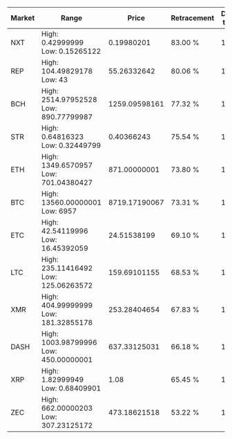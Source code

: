 | Market | Range | Price| Retracement | Doubles to 50% |
| --- | --- | --- | --- | --- |
| NXT | High: 0.42999999<br />Low: 0.15265122 | 0.19980201 | 83.00 % | 1.46 |
| REP | High: 104.49829178<br />Low: 43 | 55.26332642 | 80.06 % | 1.33 |
| BCH | High: 2514.97952528<br />Low: 890.77799987 | 1259.09598161 | 77.32 % | 1.35 |
| STR | High: 0.64816323<br />Low: 0.32449799 | 0.40366243 | 75.54 % | 1.20 |
| ETH | High: 1349.6570957<br />Low: 701.04380427 | 871.00000001 | 73.80 % | 1.18 |
| BTC | High: 13560.00000001<br />Low: 6957 | 8719.17190067 | 73.31 % | 1.18 |
| ETC | High: 42.54119996<br />Low: 16.45392059 | 24.51538199 | 69.10 % | 1.20 |
| LTC | High: 235.11416492<br />Low: 125.06263572 | 159.69101155 | 68.53 % | 1.13 |
| XMR | High: 404.99999999<br />Low: 181.32855178 | 253.28404654 | 67.83 % | 1.16 |
| DASH | High: 1003.98799996<br />Low: 450.00000001 | 637.33125031 | 66.18 % | 1.14 |
| XRP | High: 1.82999949<br />Low: 0.68409901 | 1.08 | 65.45 % | 1.16 |
| ZEC | High: 662.00000203<br />Low: 307.23125172 | 473.18621518 | 53.22 % | 1.02 |
